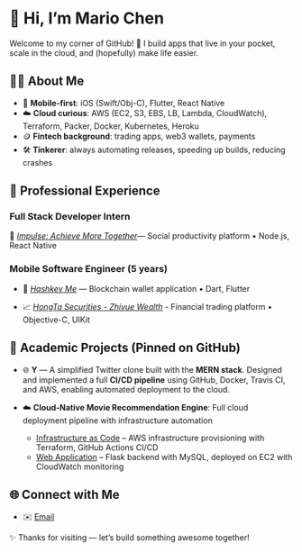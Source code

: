 <!--
**mariodex-chen/mariodex-chen** is a ✨ _special_ ✨ repository because its `README.md` (this file) appears on your GitHub profile.

Here are some ideas to get you started:

- 🔭 I’m currently working on ...
- 🌱 I’m currently learning ...
- 👯 I’m looking to collaborate on ...
- 🤔 I’m looking for help with ...
- 💬 Ask me about ...
- 📫 How to reach me: ...
- 😄 Pronouns: ...
- ⚡ Fun fact: ...
-->

# 🌟 Hi, I’m Mario Chen

Welcome to my corner of GitHub! 🚀 I build apps that live in your pocket, scale in the cloud, and (hopefully) make life easier.

## 👨‍💻 About Me

- 📱 **Mobile-first**: iOS (Swift/Obj-C), Flutter, React Native
- ☁️ **Cloud curious**: AWS (EC2, S3, EBS, LB, Lambda, CloudWatch), Terraform, Packer, Docker, Kubernetes, Heroku
- 🪙 **Fintech background**: trading apps, web3 wallets, payments
- 🛠 **Tinkerer**: always automating releases, speeding up builds, reducing crashes

## 💼 Professional Experience

### Full Stack Developer Intern

🤝 *[Impulse: Achieve More Together](https://www.findyourimpulse.com)*— Social productivity platform • Node.js, React Native

### Mobile Software Engineer (5 years)

- 📱 *[Hashkey Me](https://me.hashkey.com/zh-CN)* — Blockchain wallet application • Dart, Flutter

- 📈 *[HongTa Securities - Zhiyue Wealth](https://itunes.apple.com/cn/app/id529436337)* - Financial trading platform • Objective-C, UIKit

## 📌 Academic Projects (Pinned on GitHub)

- 🌐 **Y** — A simplified Twitter clone built with the **MERN stack**. Designed and implemented a full **CI/CD pipeline** using GitHub, Docker, Travis CI, and AWS, enabling automated deployment to the cloud.

- ☁️ **Cloud-Native Movie Recommendation Engine**: Full cloud deployment pipeline with infrastructure automation
  - [Infrastructure as Code](https://github.com/dexkum-2myzZy-jipzid/cloud-project-terraform-aws-infra) – AWS infrastructure provisioning with Terraform, GitHub Actions CI/CD
  - [Web Application](https://github.com/dexkum-2myzZy-jipzid/cloud-native-web-application) – Flask backend with MySQL, deployed on EC2 with CloudWatch monitoring

## 🌐 Connect with Me

- ✉️ [Email](mailto:mariodex.chen@gmail.com)

✨ Thanks for visiting — let’s build something awesome together!
